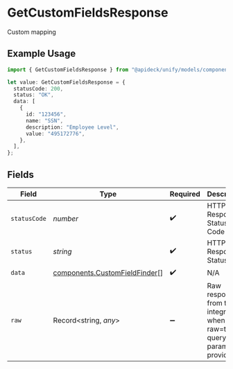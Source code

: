 # GetCustomFieldsResponse

Custom mapping

## Example Usage

```typescript
import { GetCustomFieldsResponse } from "@apideck/unify/models/components";

let value: GetCustomFieldsResponse = {
  statusCode: 200,
  status: "OK",
  data: [
    {
      id: "123456",
      name: "SSN",
      description: "Employee Level",
      value: "495172776",
    },
  ],
};
```

## Fields

| Field                                                                          | Type                                                                           | Required                                                                       | Description                                                                    | Example                                                                        |
| ------------------------------------------------------------------------------ | ------------------------------------------------------------------------------ | ------------------------------------------------------------------------------ | ------------------------------------------------------------------------------ | ------------------------------------------------------------------------------ |
| `statusCode`                                                                   | *number*                                                                       | :heavy_check_mark:                                                             | HTTP Response Status Code                                                      | 200                                                                            |
| `status`                                                                       | *string*                                                                       | :heavy_check_mark:                                                             | HTTP Response Status                                                           | OK                                                                             |
| `data`                                                                         | [components.CustomFieldFinder](../../models/components/customfieldfinder.md)[] | :heavy_check_mark:                                                             | N/A                                                                            |                                                                                |
| `raw`                                                                          | Record<string, *any*>                                                          | :heavy_minus_sign:                                                             | Raw response from the integration when raw=true query param is provided        |                                                                                |